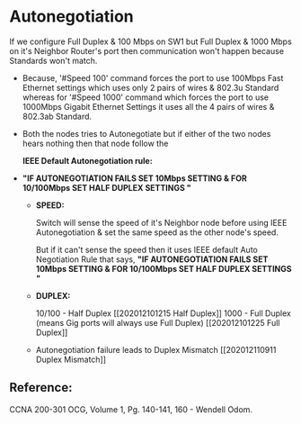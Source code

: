 # Autonegotiation

If we configure Full Duplex & 100 Mbps on SW1 but Full Duplex & 1000 Mbps on it's Neighbor Router's port then communication won't happen because Standards won't match.

* Because, '\#Speed 100' command forces the port to use 100Mbps Fast Ethernet settings which uses only 2 pairs of wires & 802.3u Standard whereas for '\#Speed 1000' command which forces the port to use 1000Mbps Gigabit Ethernet Settings it uses all the 4 pairs of wires & 802.3ab Standard.
* Both the nodes tries to Autonegotiate but if either of the two nodes hears nothing then that node follow the 

  **IEEE Default Autonegotiation rule:**

* **"IF AUTONEGOTIATION FAILS SET 10Mbps SETTING & FOR 10/100Mbps SET HALF DUPLEX SETTINGS "**
  * **SPEED:**

      Switch will sense the speed of it's Neighbor node before using IEEE Autonegotiation & set the same speed as the other node's speed. 

      But if it can't sense the speed then it uses IEEE default Auto Negotiation Rule that says, **"IF AUTONEGOTIATION FAILS SET 10Mbps SETTING & FOR 10/100Mbps SET HALF DUPLEX SETTINGS "**

  * **DUPLEX:**

    10/100 - Half Duplex \[\[202012101215 Half Duplex\]\] 1000 - Full Duplex \(means Gig ports will always use Full Duplex\) \[\[202012101225 Full Duplex\]\]

  * Autonegotiation failure leads to Duplex Mismatch \[\[202012110911 Duplex Mismatch\]\]

## Reference:

CCNA 200-301 OCG, Volume 1, Pg. 140-141, 160 - Wendell Odom.

